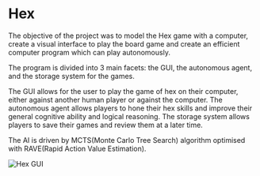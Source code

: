 # Hex
The objective of the project was to model the Hex game with a computer, create a visual interface to play the board game and create an efficient computer program which can play autonomously.

The program is divided into 3 main facets: the GUI, the autonomous agent, and the storage system for the games.

The GUI allows for the user to play the game of hex on their computer, either against another human player or against the computer. The autonomous agent allows players to hone their hex skills and improve their general cognitive ability and logical reasoning. The storage system allows players to save their games and review them at a later time.

The AI is driven by MCTS(Monte Carlo Tree Search) algorithm optimised with RAVE(Rapid Action Value Estimation).

![Hex GUI](https://i.imgur.com/1qCMVsy.png)
